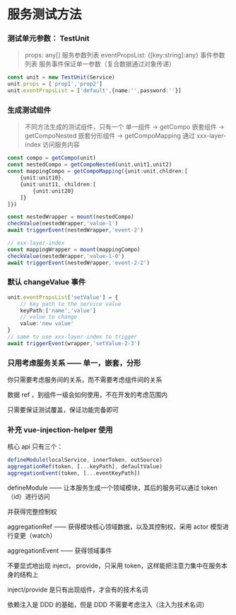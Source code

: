 # 服务测试方法

### 测试单元参数： TestUnit

> props: any[] 服务参数列表
> eventPropsList: {[key:string]:any} 事件参数列表
> 服务事件保证单一参数（复合数据通过对象传递）

```Typescript
const unit = new TestUnit(Service)
unit.props = ['prop1','prop2']
unit.eventPropsList = ['default',{name:'',password:''}]
```

### 生成测试组件

> 不同方法生成的测试组件，只有一个
> 单一组件 -> getCompo
> 嵌套组件 -> getCompoNested
> 嵌套分形组件 -> getCompoMapping
> 通过 xxx-layer-index 访问服务内容

```Typescript
const compo = getCompo(unit)
const nestedCompo = getCompoNested(unit,unit1,unit2)
const mappingCompo = getCompoMapping({unit:unit,chldren:[
    {unit:unit10},
    {unit:unit11, children:[
        {unit:unit20}
    ]}
]})

const nestedWrapper = mount(nestedCompo)
checkValue(nestedWrapper,'value-1')
await triggerEvent(nestedWrapper,'event-2')

// xxx-layer-index
const mappingWrapper = mount(mappingCompo)
checkValue(nestedWrapper,'value-1-0')
await triggerEvent(nestedWrapper,'event-2-2')
```

### 默认 changeValue 事件

```Typescript
unit.eventPropsList['setValue'] = {
    // key path to the service value
    keyPath:['name','value']
    // value to change
    value:'new value'
}
// same to use xxx-layer-index to trigger
await triggerEvent(wrapper,'setValue-2-3')
```

### 只用考虑服务关系 —— 单一，嵌套，分形

你只需要考虑服务间的关系，而不需要考虑组件间的关系

数据 ref ，到组件一级会如何使用，不在开发的考虑范围内

只需要保证测试覆盖，保证功能完备即可

### 补充 vue-injection-helper 使用

核心 api 只有三个：

```Typescript
defineModule(localService, innerToken, outSource)
aggregationRef(token, [...keyPath], defaultValue)
aggregationEvent(token, [...eventKeyPath])
```

defineModule —— 让本服务生成一个领域模块，其后的服务可以通过 token（id）进行访问

并获得完整控制权

aggregationRef —— 获得模块核心领域数据，以及其控制权，采用 actor 模型进行变更（watch）

aggregationEvent —— 获得领域事件

不要显式地出现 inject， provide，只采用 token，这样能把注意力集中在服务本身的结构上

inject/provide 是只有出现组件，才会有的技术名词

依赖注入是 DDD 的基础，但是 DDD 不需要考虑注入（注入为技术名词）
